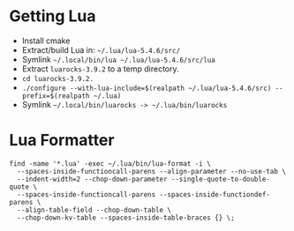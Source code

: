 # Getting Lua

- Install cmake
- Extract/build Lua in: `~/.lua/lua-5.4.6/src/`
- Symlink `~/.local/bin/lua ~/.lua/lua-5.4.6/src/lua`
- Extract `luarocks-3.9.2` to a temp directory.
- `cd luarocks-3.9.2.`
- `./configure --with-lua-include=$(realpath ~/.lua/lua-5.4.6/src) --prefix=$(realpath ~/.lua)`
- Symlink `~/.local/bin/luarocks -> ~/.lua/bin/luarocks`

# Lua Formatter

```shell
find -name '*.lua' -exec ~/.lua/bin/lua-format -i \
  --spaces-inside-functioncall-parens --align-parameter --no-use-tab \
  --indent-width=2 --chop-down-parameter --single-quote-to-double-quote \
  --spaces-inside-functioncall-parens --spaces-inside-functiondef-parens \
  --align-table-field --chop-down-table \
  --chop-down-kv-table --spaces-inside-table-braces {} \;
```

